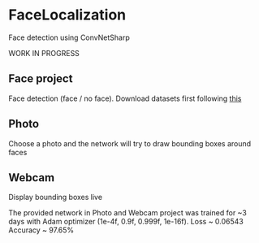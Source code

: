 # FaceLocalization
Face detection using ConvNetSharp


WORK IN PROGRESS

## Face project
Face detection (face / no face).
Download datasets first following [this](https://github.com/cbovar/FaceLocalization/blob/master/src/Dataset/how%20to%20download%20dataset.txt)
 
## Photo 
Choose a photo and the network will try to draw bounding boxes around faces

## Webcam
Display bounding boxes live


The provided network in Photo and Webcam project was trained for ~3 days with Adam optimizer (1e-4f, 0.9f, 0.999f, 1e-16f).
Loss ~ 0.06543
Accuracy ~ 97.65%
